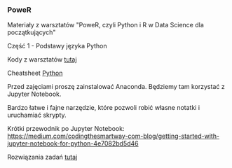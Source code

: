 ### PoweR

Materiały z warsztatów "PoweR, czyli Python i R w Data Science dla początkujących"

Część 1 - Podstawy języka Python

Kody z warsztatów [tutaj](https://github.com/R-Ladies-Warsaw/PoweR/blob/master/Cz%C4%99%C5%9B%C4%87%201%20-%20Podstawy%20j%C4%99zyka/Python/Python%201.ipynb)

Cheatsheet [Python](https://github.com/R-Ladies-Warsaw/PoweR/blob/master/Cz%C4%99%C5%9B%C4%87%201%20-%20Podstawy%20j%C4%99zyka/cheatSheetPython.pdf)

Przed zajęciami proszę zainstalować Anaconda. Będziemy tam korzystać z Jupyter Notebook.

Bardzo łatwe i fajne narzędzie, które pozwoli robić własne notatki i uruchamiać skrypty.

Krótki przewodnik po Jupyter Notebook:
https://medium.com/codingthesmartway-com-blog/getting-started-with-jupyter-notebook-for-python-4e7082bd5d46


Rozwiązania zadań [tutaj](https://github.com/R-Ladies-Warsaw/PoweR/blob/master/Cz%C4%99%C5%9B%C4%87%201%20-%20Podstawy%20j%C4%99zyka/Python/Tasks-for-Power.ipynb)
